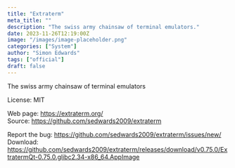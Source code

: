 ```yaml
---
title: "Extraterm"
meta_title: ""
description: "The swiss army chainsaw of terminal emulators."
date: 2023-11-26T12:19:00Z
image: "/images/image-placeholder.png"
categories: ["System"]
author: "Simon Edwards"
tags: ["official"]
draft: false
---
```


The swiss army chainsaw of terminal emulators

License: MIT

Web page: https://extraterm.org/  
Source: https://github.com/sedwards2009/extraterm

Report the bug: https://github.com/sedwards2009/extraterm/issues/new/   
Download: https://github.com/sedwards2009/extraterm/releases/download/v0.75.0/ExtratermQt-0.75.0.glibc2.34-x86_64.AppImage
